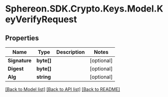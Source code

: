 # Sphereon.SDK.Crypto.Keys.Model.KeyVerifyRequest
## Properties

Name | Type | Description | Notes
------------ | ------------- | ------------- | -------------
**Signature** | **byte[]** |  | [optional] 
**Digest** | **byte[]** |  | [optional] 
**Alg** | **string** |  | [optional] 

[[Back to Model list]](../README.md#documentation-for-models) [[Back to API list]](../README.md#documentation-for-api-endpoints) [[Back to README]](../README.md)


